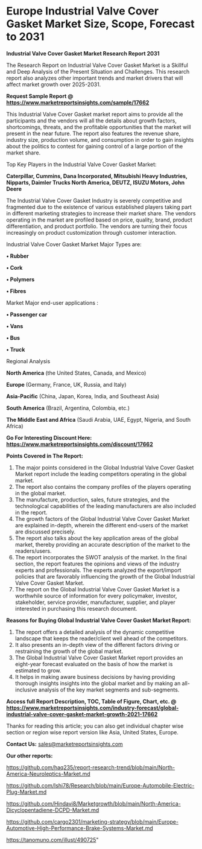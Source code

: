# Europe Industrial Valve Cover Gasket Market Size, Scope, Forecast to 2031

<strong>Industrial Valve Cover Gasket Market Research Report 2031</strong>

The Research Report on Industrial Valve Cover Gasket Market is a Skillful and Deep Analysis of the Present Situation and Challenges. This research report also analyzes other important trends and market drivers that will affect market growth over 2025-2031.

<strong>Request Sample Report @ <a href=https://www.marketreportsinsights.com/sample/17662>https://www.marketreportsinsights.com/sample/17662</a></strong>

This Industrial Valve Cover Gasket market report aims to provide all the participants and the vendors will all the details about growth factors, shortcomings, threats, and the profitable opportunities that the market will present in the near future. The report also features the revenue share, industry size, production volume, and consumption in order to gain insights about the politics to contest for gaining control of a large portion of the market share.

Top Key Players in the Industrial Valve Cover Gasket Market:

<strong>Caterpillar, Cummins, Dana Incorporated, Mitsubishi Heavy Industries, Nipparts, Daimler Trucks North America, DEUTZ, ISUZU Motors, John Deere</strong>

The Industrial Valve Cover Gasket Industry is severely competitive and fragmented due to the existence of various established players taking part in different marketing strategies to increase their market share. The vendors operating in the market are profiled based on price, quality, brand, product differentiation, and product portfolio. The vendors are turning their focus increasingly on product customization through customer interaction.

Industrial Valve Cover Gasket Market Major Types are:

<strong>• Rubber

• Cork

• Polymers

• Fibres</strong>

Market Major end-user applications :

<strong>• Passenger car

• Vans

• Bus

• Truck</strong>

Regional Analysis

</u><strong><b>North America</b></strong> (the United States, Canada, and Mexico)

<strong><b>Europe </b></strong>(Germany, France, UK, Russia, and Italy)

<strong><b>Asia-Pacific</b></strong> (China, Japan, Korea, India, and Southeast Asia)

<strong><b>South America</b></strong> (Brazil, Argentina, Colombia, etc.)

<strong><b>The Middle East and Africa</b></strong> (Saudi Arabia, UAE, Egypt, Nigeria, and South Africa)

<strong>Go For Interesting Discount Here: <a href=https://www.marketreportsinsights.com/discount/17662>https://www.marketreportsinsights.com/discount/17662</a></strong>

<strong>Points Covered in The Report:</strong>
<ol>
  <li>The major points considered in the Global Industrial Valve Cover Gasket Market report include the leading competitors operating in the global market.</li>
  <li>The report also contains the company profiles of the players operating in the global market.</li>
  <li>The manufacture, production, sales, future strategies, and the technological capabilities of the leading manufacturers are also included in the report.</li>
  <li>The growth factors of the Global Industrial Valve Cover Gasket Market are explained in-depth, wherein the different end-users of the market are discussed precisely.</li>
  <li>The report also talks about the key application areas of the global market, thereby providing an accurate description of the market to the readers/users.</li>
  <li>The report incorporates the SWOT analysis of the market. In the final section, the report features the opinions and views of the industry experts and professionals. The experts analyzed the export/import policies that are favorably influencing the growth of the Global Industrial Valve Cover Gasket Market.</li>
  <li>The report on the Global Industrial Valve Cover Gasket Market is a worthwhile source of information for every policymaker, investor, stakeholder, service provider, manufacturer, supplier, and player interested in purchasing this research document.</li>
</ol>
<strong>Reasons for Buying Global Industrial Valve Cover Gasket Market Report:</strong>

<ol>
  <li>The report offers a detailed analysis of the dynamic competitive landscape that keeps the reader/client well ahead of the competitors.</li>
  <li>It also presents an in-depth view of the different factors driving or restraining the growth of the global market.</li>
  <li>The Global Industrial Valve Cover Gasket Market report provides an eight-year forecast evaluated on the basis of how the market is estimated to grow.</li>
  <li>It helps in making aware business decisions by having providing thorough insights insights into the global market and by making an all-inclusive analysis of the key market segments and sub-segments.</li>
</ol>
<strong>Access full Report Description, TOC, Table of Figure, Chart, etc. @ <a href=https://www.marketreportsinsights.com/industry-forecast/global-industrial-valve-cover-gasket-market-growth-2021-17662>https://www.marketreportsinsights.com/industry-forecast/global-industrial-valve-cover-gasket-market-growth-2021-17662</a></strong>


Thanks for reading this article; you can also get individual chapter wise section or region wise report version like Asia, United States, Europe.

<strong>Contact Us:</strong>
sales@marketreportsinsights.com

<strong>Our other reports:</strong>

<a href=https://github.com/haq235/report-research-trend/blob/main/North-America-Neuroleptics-Market.md>https://github.com/haq235/report-research-trend/blob/main/North-America-Neuroleptics-Market.md</a>

<a href=https://github.com/Ishi78/Research/blob/main/Europe-Automobile-Electric-Plug-Market.md>https://github.com/Ishi78/Research/blob/main/Europe-Automobile-Electric-Plug-Market.md</a>

<a href=https://github.com/Hindavi8/Marketgrowth/blob/main/North-America-Dicyclopentadiene-DCPD-Market.md>https://github.com/Hindavi8/Marketgrowth/blob/main/North-America-Dicyclopentadiene-DCPD-Market.md</a>

<a href=https://github.com/cargo2301/marketing-strategy/blob/main/Europe-Automotive-High-Performance-Brake-Systems-Market.md>https://github.com/cargo2301/marketing-strategy/blob/main/Europe-Automotive-High-Performance-Brake-Systems-Market.md</a>

<a href=https://tanomuno.com/illust/490725>https://tanomuno.com/illust/490725</a>"
